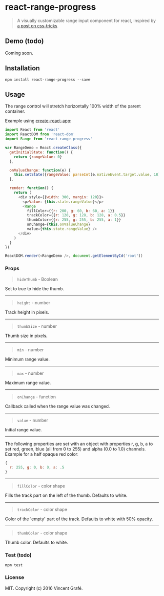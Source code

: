 react-range-progress
=======================

> A visually customizable range input component for react, inspired by [a post on css-tricks](https://css-tricks.com/custom-interactive-range-inputs/).

## Demo (todo)

Coming soon.

## Installation

```
npm install react-range-progress --save
```

## Usage

The range control will stretch horizontally 100% width of the parent container.

Example using [create-react-app](https://github.com/facebookincubator/create-react-app):

```js
import React from 'react'
import ReactDOM from 'react-dom'
import Range from 'react-range-progress'

var RangeDemo = React.createClass({
  getInitialState: function() {
    return {rangeValue: 0}
  },

  onValueChange: function(e) {
    this.setState({rangeValue: parseInt(e.nativeEvent.target.value, 10)})
  },

  render: function() {
    return (
      <div style={{width: 300, margin: 120}}>
        <p>Value: {this.state.rangeValue}</p>
        <Range
          fillColor={{r: 200, g: 60, b: 60, a: 1}}
          trackColor={{r: 128, g: 128, b: 128, a: 0.5}}
          thumbColor={{r: 255, g: 255, b: 255, a: 1}}
          onChange={this.onValueChange}
          value={this.state.rangeValue} />
      </div>
    )
  }
})

ReactDOM.render(<RangeDemo />, document.getElementById('root'))
```

### Props

> `hideThumb` - Boolean

Set to true to hide the thumb.

---

> `height` - number

Track height in pixels.

---

> `thumbSize` - number

Thumb size in pixels.

---

> `min` - number

Minimum range value.

---

> `max` - number

Maximum range value.

---

> `onChange` - function

Callback called when the range value was changed.

---

> `value` - number

Initial range value.

---

The following properties are set with an object with properties r, g, b, a to set red, green, blue (all from 0 to 255) and alpha (0.0 to 1.0) channels. Example for a half opaque
red color:
```js
{
  r: 255, g: 0, b: 0, a: .5
}
```

---

> `fillColor` - color shape

Fills the track part on the left of the thumb. Defaults to white.

---

> `trackColor` - color shape

Color of the 'empty' part of the track. Defaults to white with 50% opacity.

---

> `thumbColor` - color shape

Thumb color. Defaults to white.


### Test (todo)

```
npm test
```

### License

MIT. Copyright (c) 2016 Vincent Grafé.
